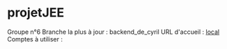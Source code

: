 # projetJEE

Groupe n°6
Branche la plus à jour : backend_de_cyril
URL d'accueil : [local](http://localhost:8081/)
Comptes à utiliser : 

